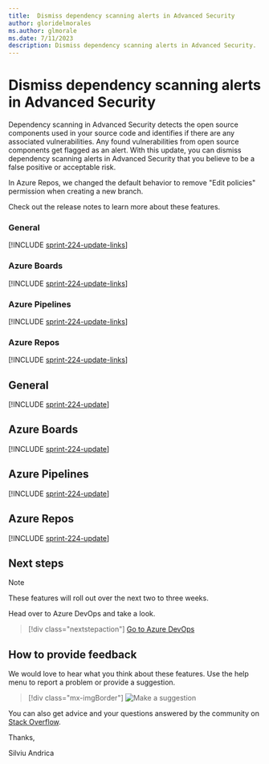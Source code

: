 ```yaml
---
title:  Dismiss dependency scanning alerts in Advanced Security
author: gloridelmorales
ms.author: glmorale
ms.date: 7/11/2023
description: Dismiss dependency scanning alerts in Advanced Security.
---
```

# Dismiss dependency scanning alerts in Advanced Security

Dependency scanning in Advanced Security detects the open source components used in your source code and identifies if there are any associated vulnerabilities. Any found vulnerabilities from open source components get flagged as an alert. With this update, you can dismiss dependency scanning alerts in Advanced Security that you believe to be a false positive or acceptable risk. 

In Azure Repos, we changed the default behavior to remove "Edit policies" permission when creating a new branch. 

Check out the release notes to learn more about these features.

### General

[!INCLUDE [sprint-224-update-links](includes/general/sprint-224-update-links.md)]

### Azure Boards

[!INCLUDE [sprint-224-update-links](includes/boards/sprint-224-update-links.md)]

### Azure Pipelines

[!INCLUDE [sprint-224-update-links](includes/pipelines/sprint-224-update-links.md)]

### Azure Repos

[!INCLUDE [sprint-224-update-links](includes/repos/sprint-224-update-links.md)]

## General

[!INCLUDE [sprint-224-update](includes/general/sprint-224-update.md)]

## Azure Boards

[!INCLUDE [sprint-224-update](includes/boards/sprint-224-update.md)]

## Azure Pipelines

[!INCLUDE [sprint-224-update](includes/pipelines/sprint-224-update.md)]

## Azure Repos

[!INCLUDE [sprint-224-update](includes/repos/sprint-224-update.md)]


## Next steps

> [!NOTE]
> These features will roll out over the next two to three weeks.

Head over to Azure DevOps and take a look.

> [!div class="nextstepaction"] 
> [Go to Azure DevOps](https://go.microsoft.com/fwlink/?LinkId=307137&campaign=o~msft~docs~product-vsts~release-notes)

## How to provide feedback

We would love to hear what you think about these features. Use the help menu to report a problem or provide a suggestion.

> [!div class="mx-imgBorder"] 
> ![Make a suggestion](../media/make-a-suggestion.png)

You can also get advice and your questions answered by the community on [Stack Overflow](https://stackoverflow.com/questions/tagged/azure-devops).

Thanks,

Silviu Andrica
